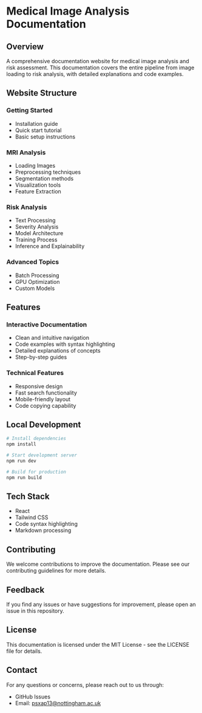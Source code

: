 # Medical Image Analysis Documentation

## Overview
A comprehensive documentation website for medical image analysis and risk assessment. This documentation covers the entire pipeline from image loading to risk analysis, with detailed explanations and code examples.

## Website Structure

### Getting Started
- Installation guide
- Quick start tutorial
- Basic setup instructions

### MRI Analysis
- Loading Images
- Preprocessing techniques
- Segmentation methods
- Visualization tools
- Feature Extraction

### Risk Analysis
- Text Processing
- Severity Analysis
- Model Architecture
- Training Process
- Inference and Explainability

### Advanced Topics
- Batch Processing
- GPU Optimization
- Custom Models

## Features

### Interactive Documentation
- Clean and intuitive navigation
- Code examples with syntax highlighting
- Detailed explanations of concepts
- Step-by-step guides

### Technical Features
- Responsive design
- Fast search functionality
- Mobile-friendly layout
- Code copying capability

## Local Development

```bash
# Install dependencies
npm install

# Start development server
npm run dev

# Build for production
npm run build
```

## Tech Stack
- React
- Tailwind CSS
- Code syntax highlighting
- Markdown processing

## Contributing
We welcome contributions to improve the documentation. Please see our contributing guidelines for more details.

## Feedback
If you find any issues or have suggestions for improvement, please open an issue in this repository.

## License
This documentation is licensed under the MIT License - see the LICENSE file for details.

## Contact
For any questions or concerns, please reach out to us through:
- GitHub Issues
- Email: psxap13@nottingham.ac.uk
